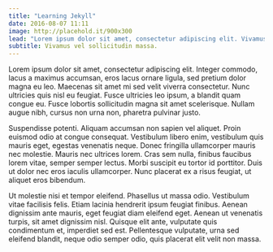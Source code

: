 ```yaml
---
title: "Learning Jekyll"
date: 2016-08-07 11:11
image: http://placehold.it/900x300
lead: "Lorem ipsum dolor sit amet, consectetur adipiscing elit. Vivamus vel sollicitudin massa. Etiam rutrum tellus sit amet porttitor consectetur."
subtitle: Vivamus vel sollicitudin massa.
---
```


Lorem ipsum dolor sit amet, consectetur adipiscing elit. Integer commodo, lacus a maximus accumsan, eros lacus ornare ligula, sed pretium dolor magna eu leo. Maecenas sit amet mi sed velit viverra consectetur. Nunc ultricies quis nisl eu feugiat. Fusce ultricies leo ipsum, a blandit quam congue eu. Fusce lobortis sollicitudin magna sit amet scelerisque. Nullam augue nibh, cursus non urna non, pharetra pulvinar justo.

Suspendisse potenti. Aliquam accumsan non sapien vel aliquet. Proin euismod odio at congue consequat. Vestibulum libero enim, vestibulum quis mauris eget, egestas venenatis neque. Donec fringilla ullamcorper mauris nec molestie. Mauris nec ultrices lorem. Cras sem nulla, finibus faucibus lorem vitae, semper semper lectus. Morbi suscipit eu tortor id porttitor. Duis ut dolor nec eros iaculis ullamcorper. Nunc placerat ex a risus feugiat, ut aliquet eros bibendum.

Ut molestie nisi et tempor eleifend. Phasellus ut massa odio. Vestibulum vitae facilisis felis. Etiam lacinia hendrerit ipsum feugiat finibus. Aenean dignissim ante mauris, eget feugiat diam eleifend eget. Aenean ut venenatis turpis, sit amet dignissim nisl. Quisque elit ante, vulputate quis condimentum et, imperdiet sed est. Pellentesque vulputate, urna sed eleifend blandit, neque odio semper odio, quis placerat elit velit non massa.
